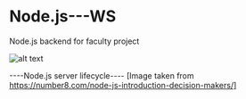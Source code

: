 # Node.js---WS

Node.js backend for faculty project

![alt text](https://i0.wp.com/number8.com/wp-content/uploads/2017/11/Node.js.png?fit=1030%2C606&ssl=1)

----Node.js server lifecycle---- [Image taken from https://number8.com/node-js-introduction-decision-makers/]

